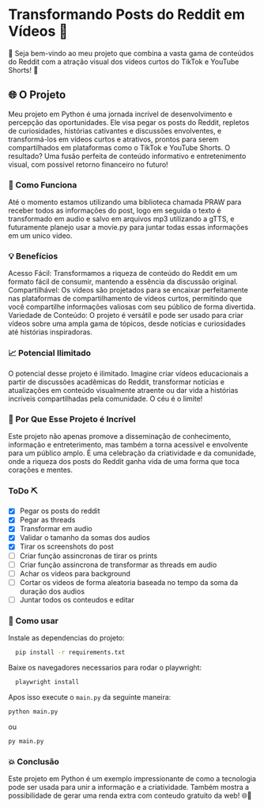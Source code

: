 # Transformando Posts do Reddit em Vídeos 🎥

👋 Seja bem-vindo ao meu projeto que combina a vasta gama de conteúdos do Reddit com a atração visual dos vídeos curtos do TikTok e YouTube Shorts! 🚀

## 🌐 O Projeto

Meu projeto em Python é uma jornada incrível de desenvolvimento e percepção das oportunidades. Ele visa pegar os posts do Reddit, repletos de curiosidades, histórias cativantes e discussões envolventes, e transformá-los em vídeos curtos e atrativos, prontos para serem compartilhados em plataformas como o TikTok e YouTube Shorts. O resultado? Uma fusão perfeita de conteúdo informativo e entretenimento visual, com possivel retorno financeiro no futuro!

### 🔧 Como Funciona

Até o momento estamos utilizando uma biblioteca chamada PRAW para receber todos as informações do post, logo em seguida o texto é transformado em audio e salvo em arquivos mp3 utilizando a gTTS, e futuramente planejo usar a movie.py para juntar todas essas informações em um unico video.

### 💡 Benefícios

Acesso Fácil: Transformamos a riqueza de conteúdo do Reddit em um formato fácil de consumir, mantendo a essência da discussão original.
Compartilhável: Os vídeos são projetados para se encaixar perfeitamente nas plataformas de compartilhamento de vídeos curtos, permitindo que você compartilhe informações valiosas com seu público de forma divertida.
Variedade de Conteúdo: O projeto é versátil e pode ser usado para criar vídeos sobre uma ampla gama de tópicos, desde notícias e curiosidades até histórias inspiradoras.

### 📈 Potencial Ilimitado

O potencial desse projeto é ilimitado. Imagine criar vídeos educacionais a partir de discussões acadêmicas do Reddit, transformar notícias e atualizações em conteúdo visualmente atraente ou dar vida a histórias incríveis compartilhadas pela comunidade. O céu é o limite!

### 🌟 Por Que Esse Projeto é Incrível

Este projeto não apenas promove a disseminação de conhecimento, informação e entreterimento, mas também a torna acessível e envolvente para um público amplo. É uma celebração da criatividade e da comunidade, onde a riqueza dos posts do Reddit ganha vida de uma forma que toca corações e mentes.

### ToDo ⛏

- [x] Pegar os posts do reddit
- [x] Pegar as threads
- [x] Transformar em audio
- [x] Validar o tamanho da somas dos audios
- [x] Tirar os screenshots do post
- [ ] Criar função assincronas de tirar os prints
- [ ] Criar função assincrona de transformar as threads em audio
- [ ] Achar os videos para background
- [ ] Cortar os videos de forma aleatoria baseada no tempo da soma da duração dos audios
- [ ] Juntar todos os conteudos e editar

### 🤖 Como usar

Instale as dependencias do projeto:

```bash
  pip install -r requirements.txt
```

Baixe os navegadores necessarios para rodar o playwright:

```bash
  playwright install
```

Apos isso execute o `main.py` da seguinte maneira:

```bash
python main.py
```

ou

```bash
py main.py
```

### 💥 Conclusão

Este projeto em Python é um exemplo impressionante de como a tecnologia pode ser usada para unir a informação e a criatividade. Também mostra a possibilidade de gerar uma renda extra com conteudo gratuito da web! 🌐🎉
